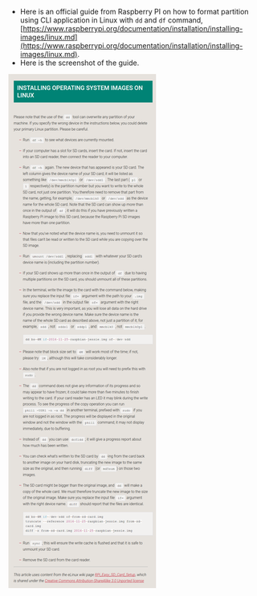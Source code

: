 * Here is an official guide from Raspberry PI on how to format partition using CLI application in Linux with `dd` and `df` command, [https://www.raspberrypi.org/documentation/installation/installing-images/linux.md](https://www.raspberrypi.org/documentation/installation/installing-images/linux.md).
* Here is the screenshot of the guide.

![./20161203-0054-gmt+2-formatting-sd-card-using-dd-in-linux-1.png](./20161203-0054-gmt+2-formatting-sd-card-using-dd-in-linux-1.png)